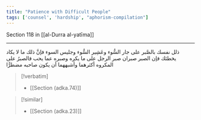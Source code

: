 ```yaml
---
title: "Patience with Difficult People"
tags: ['counsel', 'hardship', "aphorism-compilation"]
---
```


 Section 118 in [[al-Durra al-yatīma]]

---
ذلل نفسك بالصَّبر على جار السُّوء وعَشِير السُّوء وجليس السوء فإنَّ ذلك ما لا يكاد يخطئك فإن الصبر صبران صبر الرجل على ما يكره وصبره عما يحب فالصبرُ على المكروه أكثرهما وأشبههما أن يكون صاحبه مضطرًّا

> [!verbatim]
> - [[Section (adka.74)]]

> [!similar]
> - [[Section (adka.23)]]
